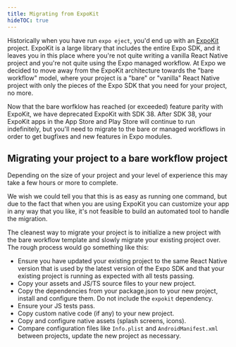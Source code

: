 ```yaml
---
title: Migrating from ExpoKit
hideTOC: true
---
```


Historically when you have run `expo eject`, you'd end up with an [ExpoKit](../../expokit/overview) project. ExpoKit is a large library that includes the entire Expo SDK, and it leaves you in this place where you're not quite writing a vanilla React Native project and you're not quite using the Expo managed workflow. At Expo we decided to move away from the ExpoKit architecture towards the "bare workflow" model, where your project is a "bare" or "vanilla" React Native project with only the pieces of the Expo SDK that you need for your project, no more.

Now that the bare worfklow has reached (or exceeded) feature parity with ExpoKit, we have deprecated ExpoKit with SDK 38. After SDK 38, your ExpoKit apps in the App Store and Play Store will continue to run indefinitely, but you'll need to migrate to the bare or managed workflows in order to get bugfixes and new features in Expo modules.

## Migrating your project to a bare workflow project

Depending on the size of your project and your level of experience this may take a few hours or more to complete.

We wish we could tell you that this is as easy as running one command, but due to the fact that when you are using ExpoKit you can customize your app in any way that you like, it's not feasible to build an automated tool to handle the migration.

The cleanest way to migrate your project is to initialize a new project with the bare workflow template and slowly migrate your existing project over. The rough process would go something like this:

- Ensure you have updated your existing project to the same React Native version that is used by the latest version of the Expo SDK and that your existing project is running as expected with all tests passing.
- Copy your assets and JS/TS source files to your new project.
- Copy the dependencies from your package.json to your new project, install and configure them. Do not include the `expokit` dependency.
- Ensure your JS tests pass.
- Copy custom native code (if any) to your new project.
- Copy and configure native assets (splash screens, icons).
- Compare configuration files like `Info.plist` and `AndroidManifest.xml` between projects, update the new project as necessary.
